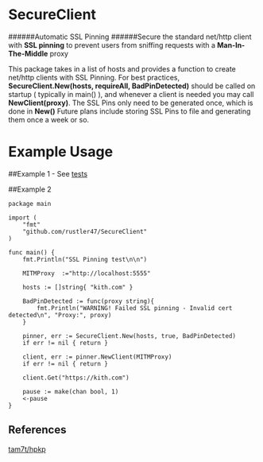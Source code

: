 # SecureClient
 ######Automatic SSL Pinning
 ######Secure the standard net/http client with **SSL pinning** to prevent users from sniffing requests with a **Man-In-The-Middle** proxy
 
This package takes in a list of hosts and provides a function to create net/http clients with SSL Pinning. 
For best practices, **SecureClient.New(hosts, requireAll, BadPinDetected)** should be called on startup ( typically in main() ), and whenever a client is needed you may call **NewClient(proxy)**. The SSL Pins only need to be generated once, which is done in **New()**
Future plans include storing SSL Pins to file and generating them once a week or so.
 
 
# Example Usage

##Example 1 - See [tests](https://github.com/rustler47/SecureClient/blob/master/testing/main.go)

##Example 2 
```
package main

import (
	"fmt"
	"github.com/rustler47/SecureClient"
)

func main() {
	fmt.Println("SSL Pinning test\n\n")

	MITMProxy  :="http://localhost:5555"

	hosts := []string{ "kith.com" }

	BadPinDetected := func(proxy string){
		fmt.Println("WARNING! Failed SSL pinning - Invalid cert detected\n", "Proxy:", proxy)
	}
	
	pinner, err := SecureClient.New(hosts, true, BadPinDetected)
	if err != nil { return }

	client, err := pinner.NewClient(MITMProxy)
	if err != nil { return }
	
	client.Get("https://kith.com")
	
	pause := make(chan bool, 1)
	<-pause
}
```

## References
[tam7t/hpkp](https://github.com/tam7t/hpkp/)
